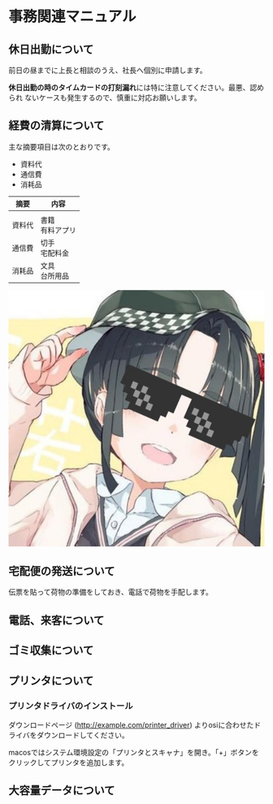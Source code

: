 ﻿# 事務関連マニュアル
## 休日出勤について
前日の昼までに上長と相談のうえ、社長へ個別に申請します。

**休日出勤の時のタイムカードの打刻漏れ**には特に注意してください。最悪、認められ
ないケースも発生するので、慎重に対応お願いします。

## 経費の清算について
主な摘要項目は次のとおりです。
- 資料代
- 通信費
- 消耗品

|摘要 |内容
|--|--
|  |
|資料代 |書籍<br>有料アプリ
|通信費 |切手<br>宅配料金
|消耗品 |文具<br>台所用品

![切手代](img/IMG_20191024_075331.jpg)
## 宅配便の発送について
伝票を貼って荷物の準備をしておき、電話で荷物を手配します。
## 電話、来客について
## ゴミ収集について
## プリンタについて
### プリンタドライバのインストール
ダウンロードページ (http://example.com/printer_driver) よりosiに合わせたドライバをダウンロードしてください。

macosではシステム環境設定の「プリンタとスキャナ」を開き。「+」ボタンをクリックしてプリンタを追加します。
## 大容量データについて